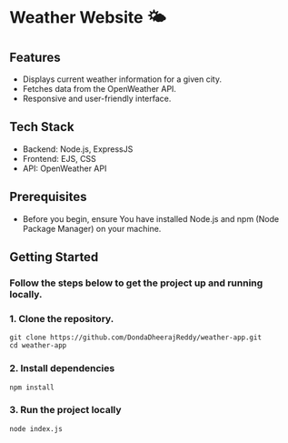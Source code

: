 # Weather Website 🌤️

## Features
* Displays current weather information for a given city.
* Fetches data from the OpenWeather API.
* Responsive and user-friendly interface.

## Tech Stack
* Backend: Node.js, ExpressJS
* Frontend: EJS, CSS
* API: OpenWeather API

## Prerequisites
* Before you begin, ensure You have installed Node.js and npm (Node Package Manager) on your machine.

## Getting Started
### Follow the steps below to get the project up and running locally.
### 1. Clone the repository.
```
git clone https://github.com/DondaDheerajReddy/weather-app.git
cd weather-app
```
### 2. Install dependencies
```
npm install
```
### 3. Run the project locally
```
node index.js
```
